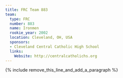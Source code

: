 ```yaml
---
title: FRC Team 883
team:
  type: FRC
  number: 883
  name: Ironmen
  rookie_year: 2002
  location: Cleveland, OH, USA
  sponsors:
  - Cleveland Central Catholic High School
  links:
    Website: http://centralcatholichs.org
---
```


{% include remove_this_line_and_add_a_paragraph %}